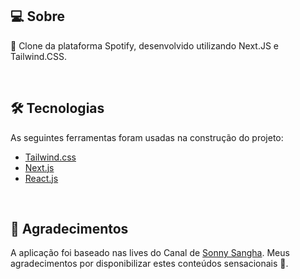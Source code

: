 ## 💻 Sobre

:speech_balloon: Clone da plataforma Spotify, desenvolvido utilizando Next.JS e Tailwind.CSS.

<br>

## 🛠 Tecnologias

As seguintes ferramentas foram usadas na construção do projeto:

- [Tailwind.css](https://tailwindcss.com/)
- [Next.js](https://nextjs.org/)
- [React.js](https://nodejs.org/en/)

<br>

## 💜 Agradecimentos

A aplicação foi baseado nas lives do Canal de [Sonny Sangha](https://www.youtube.com/c/SonnySangha/). Meus agradecimentos por disponibilizar estes conteúdos sensacionais 🚀.